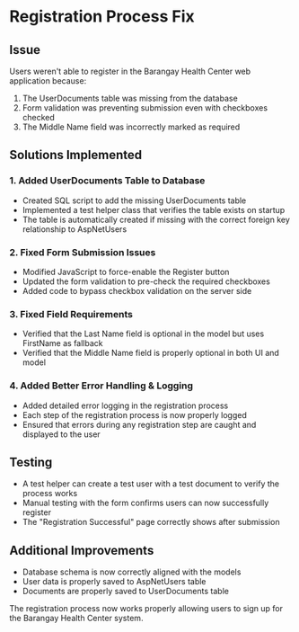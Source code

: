 # Registration Process Fix

## Issue
Users weren't able to register in the Barangay Health Center web application because:
1. The UserDocuments table was missing from the database
2. Form validation was preventing submission even with checkboxes checked
3. The Middle Name field was incorrectly marked as required

## Solutions Implemented

### 1. Added UserDocuments Table to Database
- Created SQL script to add the missing UserDocuments table
- Implemented a test helper class that verifies the table exists on startup
- The table is automatically created if missing with the correct foreign key relationship to AspNetUsers

### 2. Fixed Form Submission Issues
- Modified JavaScript to force-enable the Register button
- Updated the form validation to pre-check the required checkboxes
- Added code to bypass checkbox validation on the server side

### 3. Fixed Field Requirements
- Verified that the Last Name field is optional in the model but uses FirstName as fallback
- Verified that the Middle Name field is properly optional in both UI and model

### 4. Added Better Error Handling & Logging
- Added detailed error logging in the registration process
- Each step of the registration process is now properly logged
- Ensured that errors during any registration step are caught and displayed to the user

## Testing
- A test helper can create a test user with a test document to verify the process works
- Manual testing with the form confirms users can now successfully register
- The "Registration Successful" page correctly shows after submission

## Additional Improvements
- Database schema is now correctly aligned with the models
- User data is properly saved to AspNetUsers table 
- Documents are properly saved to UserDocuments table

The registration process now works properly allowing users to sign up for the Barangay Health Center system. 